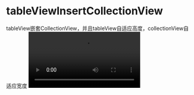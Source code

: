# tableViewInsertCollectionView
tableView嵌套CollectionView，并且tableView自适应高度，collectionView自适应宽度
![mp4](https://github.com/Tomous/tableViewInsertCollectionView/blob/master/%E6%9C%AA%E5%91%BD%E5%90%8D.mov)
